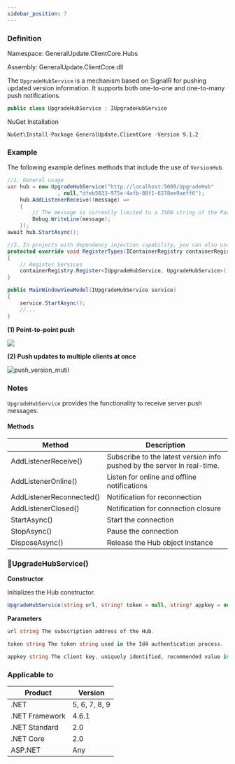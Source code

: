 ```yaml
---
sidebar_position: 7
---
```


### Definition

Namespace: GeneralUpdate.ClientCore.Hubs

Assembly: GeneralUpdate.ClientCore.dll



The `UpgradeHubService` is a mechanism based on SignalR for pushing updated version information. It supports both one-to-one and one-to-many push notifications.

```c#
public class UpgradeHubService : IUpgradeHubService
```

NuGet Installation

```shell
NuGet\Install-Package GeneralUpdate.ClientCore -Version 9.1.2
```

### Example

The following example defines methods that include the use of `VersionHub`.

```c#
//1. General usage
var hub = new UpgradeHubService("http://localhost:5000/UpgradeHub"
                , null,"dfeb5833-975e-4afb-88f1-6278ee9aeff6");
    hub.AddListenerReceive((message) =>
    {
        // The message is currently limited to a JSON string of the Packet object
        Debug.WriteLine(message);
    });
await hub.StartAsync();

//2. In projects with dependency injection capability, you can also use dependency injection, for example: Prism
protected override void RegisterTypes(IContainerRegistry containerRegistry)
{
    // Register Services
    containerRegistry.Register<IUpgradeHubService, UpgradeHubService>();
}

public MainWindowViewModel(IUpgradeHubService service) 
{
    service.StartAsync();
    //...
}
```

**(1) Point-to-point push**

![](imgs/maui_windows_push_version.png)

**(2) Push updates to multiple clients at once**

![push_version_mutil](imgs/push_version_mutil.png)

### Notes

`UpgradeHubService` provides the functionality to receive server push messages.

#### Methods

| Method                   | Description                                                  |
| ------------------------ | ------------------------------------------------------------ |
| AddListenerReceive()     | Subscribe to the latest version info pushed by the server in real-time. |
| AddListenerOnline()      | Listen for online and offline notifications                  |
| AddListenerReconnected() | Notification for reconnection                                |
| AddListenerClosed()      | Notification for connection closure                          |
| StartAsync()             | Start the connection                                         |
| StopAsync()              | Pause the connection                                         |
| DisposeAsync()           | Release the Hub object instance                              |

### 🌼UpgradeHubService()

**Constructor**

Initializes the Hub constructor.

```c#
UpgradeHubService(string url, string? token = null, string? appkey = null)
```

**Parameters**

```c#
url string The subscription address of the Hub.

token string The token string used in the Id4 authentication process.

appkey string The client key, uniquely identified, recommended value is a Guid, which can be randomly generated.
```

### Applicable to

| Product        | Version       |
| -------------- | ------------- |
| .NET           | 5, 6, 7, 8, 9 |
| .NET Framework | 4.6.1         |
| .NET Standard  | 2.0           |
| .NET Core      | 2.0           |
| ASP.NET        | Any           |
